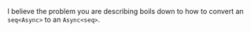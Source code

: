 I believe the problem you are describing boils down to how to convert an `seq<Async>` to an `Async<seq>`.
